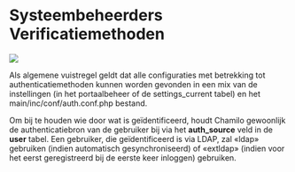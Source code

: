 # Systeembeheerders Verificatiemethoden

![](../../.gitbook/assets/image1.png)

Als algemene vuistregel geldt dat alle configuraties met betrekking tot authenticatiemethoden kunnen worden gevonden in een mix van de instellingen \(in het portaalbeheer of de settings\_current tabel\) en het main/inc/conf/auth.conf.php bestand. 

Om bij te houden wie door wat is geïdentificeerd, houdt Chamilo gewoonlijk de authenticatiebron van de gebruiker bij via het **auth\_source** veld in de **user** tabel. Een gebruiker, die geïdentificeerd is via LDAP, zal «ldap» gebruiken \(indien automatisch gesynchroniseerd\) of «extldap» \(indien voor het eerst geregistreerd bij de eerste keer inloggen) gebruiken.
